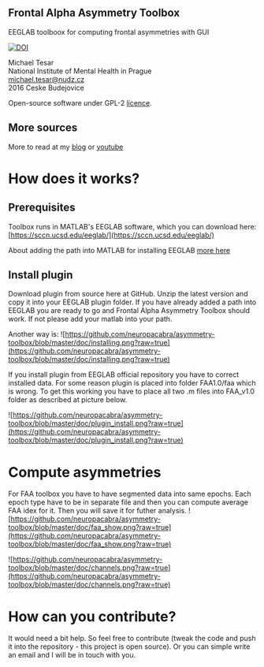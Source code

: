 ## Frontal Alpha Asymmetry Toolbox
EEGLAB toolboox for computing frontal asymmetries with GUI

[![DOI](https://zenodo.org/badge/64396201.svg)](https://zenodo.org/badge/latestdoi/64396201)

Michael Tesar<br>
National Institute of Mental Health in Prague <br>
<michael.tesar@nudz.cz> <br>
2016 Ceske Budejovice<br>

Open-source software under GPL-2 [licence](https://github.com/neuropacabra/asymmetry-toolbox/blob/master/LICENCE.md).

## More sources
More to read at my [blog](https://neurosciencemike.wordpress.com/2016/07/20/frontal-alpha-asymmetry-toolbox-for-eeglab/) or 
[youtube](https://www.youtube.com/embed/d6AwX5Jnsr0)

# How does it works?
## Prerequisites
Toolbox runs in MATLAB's EEGLAB software, which you can download here:
[https://sccn.ucsd.edu/eeglab/](https://sccn.ucsd.edu/eeglab/)

About adding the path into MATLAB for installing EEGLAB [more here](https://www.mathworks.com/matlabcentral/answers/112827-how-to-add-eeglab-toolbox-to-matlab-7-12-0)

## Install plugin
Download plugin from source here at GitHub. Unzip the latest version and copy it into your EEGLAB plugin folder. If you have already added a path into EEGLAB you are ready to go and Frontal Alpha Asymmetry Toolbox should work. If not please add your matlab into your path.

Another way is:
![https://github.com/neuropacabra/asymmetry-toolbox/blob/master/doc/installing.png?raw=true](https://github.com/neuropacabra/asymmetry-toolbox/blob/master/doc/installing.png?raw=true)

If you install plugin from EEGLAB official repository you have to correct installed data. For some reason plugin is placed into folder FAA1.0/faa which is wrong. To get this working you have to place all two .m files into FAA_v1.0 folder as described at picture below.

![https://github.com/neuropacabra/asymmetry-toolbox/blob/master/doc/plugin_install.png?raw=true](https://github.com/neuropacabra/asymmetry-toolbox/blob/master/doc/plugin_install.png?raw=true)

# Compute asymmetries
For FAA toolbox you have to have segmented data into same epochs. Each epoch type have to be in separate file and then you can compute average FAA idex for it. Then you will save it for futher analysis.
![https://github.com/neuropacabra/asymmetry-toolbox/blob/master/doc/faa_show.png?raw=true](https://github.com/neuropacabra/asymmetry-toolbox/blob/master/doc/faa_show.png?raw=true)

![https://github.com/neuropacabra/asymmetry-toolbox/blob/master/doc/channels.png?raw=true](https://github.com/neuropacabra/asymmetry-toolbox/blob/master/doc/channels.png?raw=true)

# How can you contribute?
It would need a bit help. So feel free to contribute (tweak the code and push it into the repository - this project is open source). Or you can simple write an email and I will be in touch with you.
